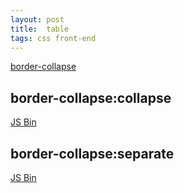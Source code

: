 ```yaml
---
layout: post
title:  table
tags: css front-end
---
```


[border-collapse](https://developer.mozilla.org/en-US/docs/Web/CSS/border-collapse)

## border-collapse:collapse
<a class="jsbin-embed" href="http://jsbin.com/OJIdali/1/embed?html,css,output">JS Bin</a><script src="http://static.jsbin.com/js/embed.js"></script>

## border-collapse:separate
<a class="jsbin-embed" href="http://jsbin.com/OJIdali/3/embed?html,css,output">JS Bin</a><script src="http://static.jsbin.com/js/embed.js"></script>